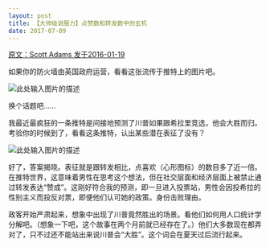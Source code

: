 ```yaml
---
layout: post
title: 【大师级说服力】点赞数和转发数中的玄机
date: 2017-07-09
---
```



 [原文：Scott Adams  发于2016-01-19][1]
 
如果你的防火墙由英国政府运营，看看这张流传于推特上的图片吧。

![此处输入图片的描述][2]
>
换个话题吧……

我最近最疯狂的一条推特是间接地预测了川普如果跟希拉里竞选，他会大胜而归。考验你的时候到了，看看这条推特，认出某些潜在表征了没有？

![此处输入图片的描述][3]
>
好了，答案揭晓。表征就是跟转发相比，点喜欢（心形图标）的数目多了近一倍。在推特世界，这意味着男性在思考这个想法，但在社交层面和经济层面上被禁止通过转发表达“赞成”。这刚好符合我的预测，即一旦进入投票站，男性会因投希拉的性别主义而投反对票，即便他们认可她的政策。身份击败理由。

政客开始严肃起来，想象中出现了川普竟然胜出的场景。看他们如何用人口统计学分解吧。（想象一下吧，这个故事在两个月前就已经存在了。）他们大多数现在都弄对了，只不过还不能站出来说川普会“大胜”。这个词会在夏天过后流行起来。


  [1]: http://blog.dilbert.com/post/137622580016/robots-read-news-about-british-politicians-and
  [2]: http://68.media.tumblr.com/f1c2d9bc3f385f788361fcd6d8366c5a/tumblr_inline_o17fq115iO1t63ajm_500.jpg
  [3]: http://68.media.tumblr.com/ded6477e0465a6fea0b1a8d5e8845a31/tumblr_inline_o17fswf7dk1t63ajm_500.png
